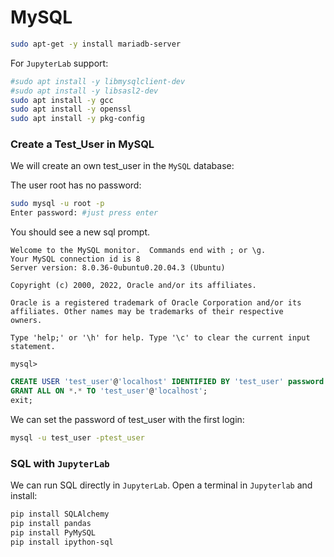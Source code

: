 # MySQL

```bash
sudo apt-get -y install mariadb-server
```

For `JupyterLab` support:

```bash
#sudo apt install -y libmysqlclient-dev
#sudo apt install -y libsasl2-dev
sudo apt install -y gcc
sudo apt install -y openssl
sudo apt install -y pkg-config
```

### Create a Test_User in MySQL

We will create an own test_user in the `MySQL` database:

The user root has no password:

```bash
sudo mysql -u root -p
Enter password: #just press enter
```

You should see a new sql prompt.

```text
Welcome to the MySQL monitor.  Commands end with ; or \g.
Your MySQL connection id is 8
Server version: 8.0.36-0ubuntu0.20.04.3 (Ubuntu)

Copyright (c) 2000, 2022, Oracle and/or its affiliates.

Oracle is a registered trademark of Oracle Corporation and/or its
affiliates. Other names may be trademarks of their respective
owners.

Type 'help;' or '\h' for help. Type '\c' to clear the current input statement.

mysql>
```

```sql
CREATE USER 'test_user'@'localhost' IDENTIFIED BY 'test_user' password expire never;
GRANT ALL ON *.* TO 'test_user'@'localhost';
exit;
```

We can set the password of test_user with the first login:

```bash
mysql -u test_user -ptest_user
```

### SQL with `JupyterLab`

We can run SQL directly in `JupyterLab`. Open a terminal in `Jupyterlab` and install:

```bash
pip install SQLAlchemy
pip install pandas
pip install PyMySQL
pip install ipython-sql
```
